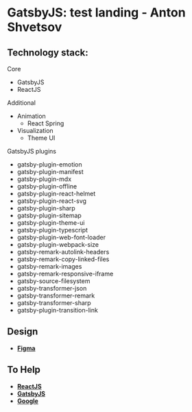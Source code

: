 # GatsbyJS: test landing - Anton Shvetsov

## Technology stack:

Core
- GatsbyJS
- ReactJS

Additional
 - Animation
    - React Spring
 - Visualization
    - Theme UI
 
GatsbyJS plugins
- gatsby-plugin-emotion
- gatsby-plugin-manifest
- gatsby-plugin-mdx
- gatsby-plugin-offline
- gatsby-plugin-react-helmet
- gatsby-plugin-react-svg
- gatsby-plugin-sharp
- gatsby-plugin-sitemap
- gatsby-plugin-theme-ui
- gatsby-plugin-typescript
- gatsby-plugin-web-font-loader
- gatsby-plugin-webpack-size
- gatsby-remark-autolink-headers
- gatsby-remark-copy-linked-files
- gatsby-remark-images
- gatsby-remark-responsive-iframe
- gatsby-source-filesystem
- gatsby-transformer-json
- gatsby-transformer-remark
- gatsby-transformer-sharp
- gatsby-plugin-transition-link

## Design

- [**Figma**](https://www.figma.com/file/ipYvXXQyjZIQUvuiQhtn41/landing-healthcare-(Copy)?node-id=0%3A1)

## To Help

- [**ReactJS**](https://en.reactjs.org/)
- [**GatsbyJS**](https://www.gatsbyjs.org/)
- [**Google**](https://www.google.com/)
